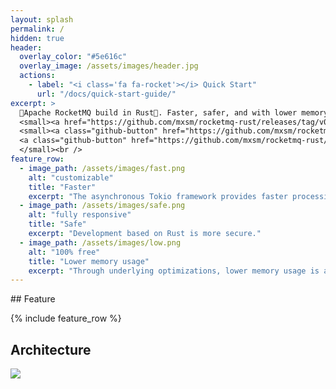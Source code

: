 ```yaml
---
layout: splash
permalink: /
hidden: true
header:
  overlay_color: "#5e616c"
  overlay_image: /assets/images/header.jpg
  actions:
    - label: "<i class='fa fa-rocket'></i> Quick Start"
      url: "/docs/quick-start-guide/"
excerpt: >
  🚀Apache RocketMQ build in Rust🦀. Faster, safer, and with lower memory usage.<br />
  <small><a href="https://github.com/mxsm/rocketmq-rust/releases/tag/v0.4.0">Latest release 🔖v0.4.0</a></small><br />
  <small><a class="github-button" href="https://github.com/mxsm/rocketmq-rust" data-icon="octicon-star" data-show-count="true" aria-label="Star mxsm/rocketmq-rust on GitHub">Star</a>
  <a class="github-button" href="https://github.com/mxsm/rocketmq-rust/fork" data-icon="octicon-repo-forked" data-show-count="true" aria-label="Fork mxsm/rocketmq-rust on GitHub">Fork</a>  
  </small><br />
feature_row:
  - image_path: /assets/images/fast.png
    alt: "customizable"
    title: "Faster"
    excerpt: "The asynchronous Tokio framework provides faster processing."
  - image_path: /assets/images/safe.png
    alt: "fully responsive"
    title: "Safe"
    excerpt: "Development based on Rust is more secure."
  - image_path: /assets/images/low.png
    alt: "100% free"
    title: "Lower memory usage"
    excerpt: "Through underlying optimizations, lower memory usage is achieved."
---
```


<script async defer src="https://buttons.github.io/buttons.js"></script>
<meta name="algolia-site-verification"  content="AECDAB6BC16D0E19" />
## Feature

{% include feature_row %}

## Architecture

![](/assets/images/architecture.png)

